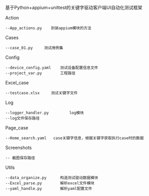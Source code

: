 基于Python+appium+unittest的关键字驱动客户端UI自动化测试框架

Action

```
--App_actions.py  	封装appium模块的方法
```

Cases

```
--case_01.py 	 测试用例集
```

Config

```
--device_config.yaml   	测试设备配置信息文件
--project_var.py   		工程路径
```

Excel_case

```
--testcase.xlsx   	测试关键字文件
```

Log

```
--logger_handler.py 		log模块
--log文件保存路径
```

Page_case

```
--Home_search.yaml   case关键字信息，根据关键字获取执行case时的数据
```

Screenshots

```
-- 截图保存路径
```

Utils

```
--data_organize.py 		构造测试驱动数据模块
--Excel_parse.py 		解析excel文件模块
--yaml_handle.py 		解析yaml配置文件
```

